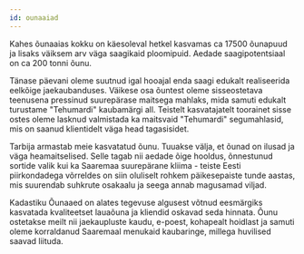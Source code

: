 ```yaml
---
id: ounaaiad
---
```


Kahes õunaaias kokku on käesoleval hetkel kasvamas ca 17500 õunapuud ja lisaks väiksem arv väga saagikaid ploomipuid. Aedade saagipotentsiaal on ca 200 tonni õunu.

Tänase päevani oleme suutnud igal hooajal enda saagi edukalt realiseerida eelkõige jaekaubanduses. Väikese osa õuntest oleme sisseostetava teenusena pressinud suurepärase maitsega mahlaks, mida samuti edukalt turustame "Tehumardi" kaubamärgi all. Teistelt kasvatajatelt toorainet sisse ostes oleme lasknud valmistada ka maitsvaid "Tehumardi" segumahlasid, mis on saanud klientidelt väga head tagasisidet.

Tarbija armastab meie kasvatatud õunu. Tuuakse välja, et õunad on ilusad ja väga heamaitselised. Selle tagab nii aedade õige hooldus, õnnestunud sortide valik kui ka Saaremaa suurepärane kliima - teiste Eesti piirkondadega võrreldes on siin oluliselt rohkem päikesepaiste tunde aastas, mis suurendab suhkrute osakaalu ja seega annab magusamad viljad.

Kadastiku Õunaaed on alates tegevuse algusest võtnud eesmärgiks kasvatada kvaliteetset lauaõuna ja kliendid oskavad seda hinnata. Õunu ostetakse meilt nii jaekaupluste kaudu, e-poest, kohapealt hoidlast ja samuti oleme korraldanud Saaremaal menukaid kaubaringe, millega huvilised saavad liituda.
